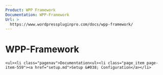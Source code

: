 ```yaml
---
Product: WPP Framework
Documentation: WPP-Framework
Url: >
  https://www.wordpresspluginpro.com/docs/wpp-framework/
---
```

# WPP-Framework
    <ul><li class="pagenav">Documentation<ul><li class="page_item page-item-559"><a href="setup.md">Setup &#038; Configuration</a></li>
</ul></li></ul>